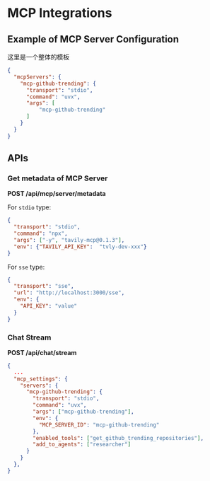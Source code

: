 # MCP Integrations

## Example of MCP Server Configuration

这里是一个整体的模板

```json
{
  "mcpServers": {
    "mcp-github-trending": {
      "transport": "stdio",
      "command": "uvx",
      "args": [
          "mcp-github-trending"
      ]
    }
  }
}
```

## APIs

### Get metadata of MCP Server

**POST /api/mcp/server/metadata**

For `stdio` type:
```json
{
  "transport": "stdio",
  "command": "npx",
  "args": ["-y", "tavily-mcp@0.1.3"],
  "env": {"TAVILY_API_KEY":  "tvly-dev-xxx"}
}
```

For `sse` type:
```json
{
  "transport": "sse",
  "url": "http://localhost:3000/sse",
  "env": {
    "API_KEY": "value"
  }
}
```

### Chat Stream

**POST /api/chat/stream**

```json
{
  ...
  "mcp_settings": {
    "servers": {
      "mcp-github-trending": {
        "transport": "stdio",
        "command": "uvx",
        "args": ["mcp-github-trending"],
        "env": {
          "MCP_SERVER_ID": "mcp-github-trending"
        },
        "enabled_tools": ["get_github_trending_repositories"],
        "add_to_agents": ["researcher"]
      }
    }
  },
}
```
